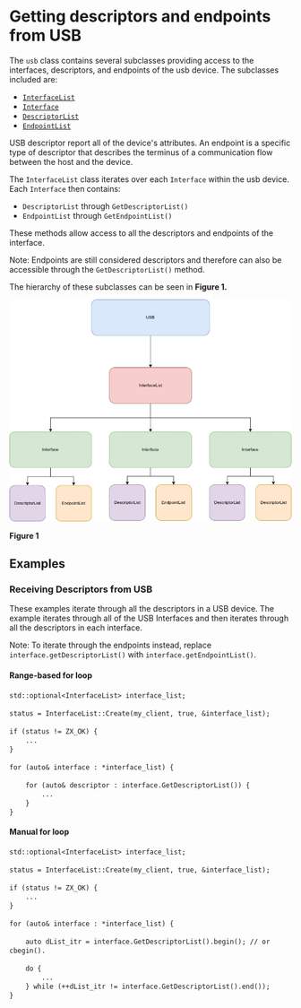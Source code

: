 <!--
    (C) Copyright 2019 The Fuchsia Authors. All rights reserved.
    Use of this source code is governed by a BSD-style license that can be
    found in the LICENSE file.
-->

# Getting descriptors and endpoints from USB

The `usb` class contains several subclasses providing access to the interfaces, descriptors,
and endpoints of the usb device. The subclasses included are:

*   [`InterfaceList`](/src/devices/usb/lib/usb/include/usb/usb.h#311)
*   [`Interface`](/src/devices/usb/lib/usb/include/usb/usb.h#290)
*   [`DescriptorList`](/src/devices/usb/lib/usb/include/usb/usb.h#166)
*   [`EndpointList`](/src/devices/usb/lib/usb/include/usb/usb.h#266)

USB descriptor report all of the device's attributes. An endpoint is a specific type of descriptor
that describes the terminus of a communication flow between the host and the device.

The `InterfaceList` class iterates over each `Interface` within the usb device.
Each `Interface` then contains:

*   `DescriptorList` through `GetDescriptorList()`
*   `EndpointList` through `GetEndpointList()`

These methods allow access to all the descriptors and endpoints of the interface.

Note: Endpoints are still considered descriptors and therefore can also be
accessible through the `GetDescriptorList()` method.

The hierarchy of these subclasses can be seen in **Figure 1.**

![drawing](images/usbstructure.jpg)

**Figure 1**

## Examples

### Receiving Descriptors from USB

These examples iterate through all the descriptors in a USB device. The example iterates through all
of the USB Interfaces and then iterates through all the descriptors in each interface.

Note: To iterate through the endpoints instead, replace `interface.getDescriptorList()` with `interface.getEndpointList()`.

#### Range-based for loop

    std::optional<InterfaceList> interface_list;

    status = InterfaceList::Create(my_client, true, &interface_list);

    if (status != ZX_OK) {
        ...
    }

    for (auto& interface : *interface_list) {

        for (auto& descriptor : interface.GetDescriptorList()) {
            ...
        }
    }

#### Manual for loop

    std::optional<InterfaceList> interface_list;

    status = InterfaceList::Create(my_client, true, &interface_list);

    if (status != ZX_OK) {
        ...
    }

    for (auto& interface : *interface_list) {

        auto dList_itr = interface.GetDescriptorList().begin(); // or cbegin().

        do {
            ...
        } while (++dList_itr != interface.GetDescriptorList().end());
    }
